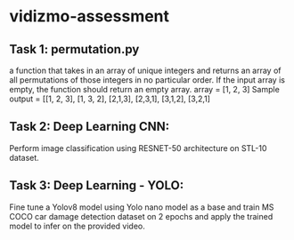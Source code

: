 # vidizmo-assessment
## Task 1: permutation.py 
a function that takes in an array of unique integers and returns an array of all permutations of those integers in no particular order.
If the input array is empty, the function should return an empty array.
array = [1, 2, 3]
Sample output = [[1, 2, 3], [1, 3, 2], [2,1,3], [2,3,1], [3,1,2], [3,2,1]
## Task 2: Deep Learning CNN:
Perform image classification using RESNET-50 architecture on STL-10 dataset.
## Task 3: Deep Learning - YOLO:
Fine tune a Yolov8 model using Yolo nano model as a base and train MS COCO car damage detection dataset on 2 epochs and apply the trained model to infer on the provided video.

